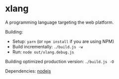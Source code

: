 # xlang

A programming language targeting the web platform.

Building:
- Setup: `yarn` (or `npm install` if you are using NPM)
- Build incrementally: `./build.js -w`
- Run: `node out/xlang.debug.js`

Building optimized production version: `./build.js -O`

Dependencies: [nodejs](https://nodejs.org/)
